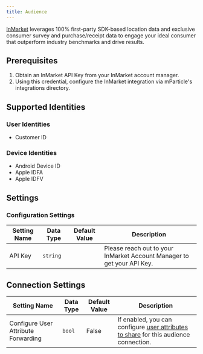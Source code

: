 ```yaml
---
title: Audience
---
```


[InMarket](https://inmarket.com/) leverages 100% first-party SDK-based location data and exclusive consumer survey and purchase/receipt data to engage your ideal consumer that outperform industry benchmarks and drive results.

## Prerequisites

1. Obtain an InMarket API Key from your InMarket account manager.
2. Using this credential, configure the InMarket integration via mParticle's integrations directory.

## Supported Identities

### User Identities

* Customer ID

### Device Identities

* Android Device ID 
* Apple IDFA
* Apple IDFV

## Settings

### Configuration Settings

Setting Name | Data Type | Default Value | Description
|---|---|---|---
|API Key | `string` | <unset> | Please reach out to your InMarket Account Manager to get your API Key.

## Connection Settings

Setting Name | Data Type | Default Value | Description
|---|---|---|---
Configure User Attribute Forwarding | `bool` | False| If enabled, you can configure [user attributes to share](/guides/platform-guide/audiences/real-time/#user-attribute-sharing) for this audience connection.
